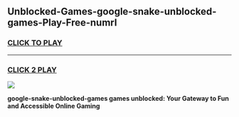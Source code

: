 
## Unblocked-Games-google-snake-unblocked-games-Play-Free-numrl
<h3>
<a href="https://premium76.site?title=google-snake-unblocked-games&ref=17A">CLICK TO PLAY</a></h3>
<hr>

<h3>
<a href="https://premium76.site?title=google-snake-unblocked-games&ref=17A">CLICK 2 PLAY</a>
  
</h3>

<a href="https://premium76.site?title=google-snake-unblocked-games&ref=17A"><img src="https://clearcache.store/games.png"></a>


**google-snake-unblocked-games games unblocked: Your Gateway to Fun and Accessible Online Gaming**
